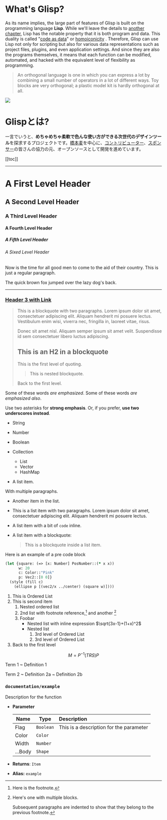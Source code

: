 # What's Glisp?

As its name implies, the large part of features of Glisp is built on the programming language **Lisp**. While we'll leave the details to [another chapter](why-lisp), Lisp has the notable property that it is both program and data. This duality is called "[code as data](https://en.wikipedia.org/wiki/Code_as_data)" or [homoiconicity](https://en.wikipedia.org/wiki/Homoiconicity) . Therefore, Glisp can use Lisp not only for scripting but also for various data representations such as project files, plugins, and even application settings. And since they are also the programs themselves, it means that each function can be modified, automated, and hacked with the equivalent level of flexibility as programming.

> An orthogonal language is one in which you can express a lot by combining a small number of operators in a lot of different ways. Toy blocks are very orthogonal; a plastic model kit is hardly orthogonal at all.

![](https://glisp.app/docs/_media/screenshot.png)

# Glispとは?

一言でいうと、**めちゃめちゃ柔軟で色んな使い方ができる次世代のデザインツール**を探求するプロジェクトです。[橋本麦](https://baku89.com)を中心に、[コントリビューター](https://github.com/baku89/glisp/graphs/contributors)、[スポンサー](https://github.com/sponsors/baku89?o=sd&sc=t)の皆さんの協力の元、オープンソースとして開発を進めています。

[[toc]]

---

# A First Level Header

## A Second Level Header

### A Third Level Header

#### A Fourth Level Header

##### A Fifth Level Header

###### A Sixed Level Header

Now is the time for all good men to come to
the aid of their country. This is just a
regular paragraph.

The quick brown fox jumped over the lazy
dog's back.

---

### [Header 3 with Link](https://baku89.com)

> This is a blockquote with two paragraphs. Lorem ipsum dolor sit amet,
> consectetuer adipiscing elit. Aliquam hendrerit mi posuere lectus.
> Vestibulum enim wisi, viverra nec, fringilla in, laoreet vitae, risus.
>
> Donec sit amet nisl. Aliquam semper ipsum sit amet velit. Suspendisse
> id sem consectetuer libero luctus adipiscing.
>
> ## This is an H2 in a blockquote
>
> This is the first level of quoting.
>
> > This is nested blockquote.
>
> Back to the first level.

Some of these words _are emphasized_.
Some of these words _are emphasized also_.

Use two asterisks for **strong emphasis**.
Or, if you prefer, **use two underscores instead**.

- String
- Number
- Boolean
- Collection

  - List
  - Vector
  - HashMap

- A list item.

With multiple paragraphs.

- Another item in the list.
- This is a list item with two paragraphs. Lorem ipsum dolor
  sit amet, consectetuer adipiscing elit. Aliquam hendrerit
  mi posuere lectus.

- A list item with a bit of `code` inline.
- A list item with a blockquote:

  > This is a blockquote
  > inside a list item.

Here is an example of a pre code block

```clojure
(let {square: (=> [x: Number] PosNumber::(* x x))
      w: 20
      c: Color::"Pink"
      p: Vec2::[0 0]}
  (style (fill c)
    (ellipse p [(vec2/x ../center) (square w)])))
```

1. This is Ordered List
2. This is second item
   1. Nested ordered list
   1. 2nd list with footnote reference,[^1] and another [^longnote]
   1. Foobar
      - Nested list with inline expression $\sqrt{3x-1}+(1+x)^2$
      - Nested list
        1. 3rd level of Ordered List
        1. 3rd level of Ordered List
3. Back to the first level

[^1]: Here is the footnote.
[^longnote]: Here's one with multiple blocks.

    Subsequent paragraphs are indented to show that they
    belong to the previous footnote.

$$
M = P^{-1}  (T R S) P
$$

Term 1
~ Definition 1

Term 2
~ Definition 2a
~ Definition 2b

### `documentation/example`

Description for the function

- **Parameter**

  | Name    | Type      | Description                             |
  | ------- | --------- | :-------------------------------------- |
  | Flag    | `Boolean` | This is a description for the parameter |
  | Color   | `Color`   |                                         |
  | Width   | `Number`  |                                         |
  | ...Body | `Shape`   |                                         |

- **Returns**: `Item`
- **Alias:** `example`
